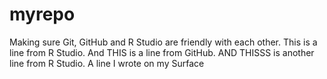 # myrepo
Making sure Git, GitHub and R Studio are friendly with each other.
This is a line from R Studio.
And THIS is a line from GitHub.
AND THISSS is another line from R Studio.
A line I wrote on my Surface
